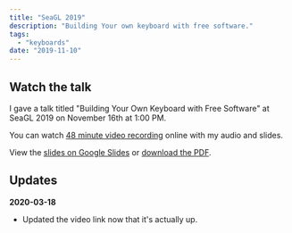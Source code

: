 ```yaml
---
title: "SeaGL 2019"
description: "Building Your own keyboard with free software."
tags:
  - "keyboards"
date: "2019-11-10"
---
```


## Watch the talk

I gave a talk titled "Building Your Own Keyboard with Free Software" at SeaGL
2019 on November 16th at 1:00 PM.

You can watch
[48 minute video recording](https://archive.org/details/keeb_20200110) online
with my audio and slides.

View the
[slides on Google Slides](https://docs.google.com/presentation/d/1nkxvqLWJtrbcEk-oxDSbn-fQwGnFuekXhUb0ViGrqWc/edit?usp=sharing)
or [download the PDF](/downloads/brian_mock_seagl_2019.pdf).

## Updates

**2020-03-18**

- Updated the video link now that it's actually up.
